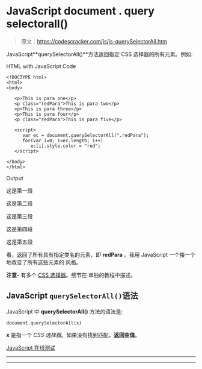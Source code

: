 # JavaScript document . query selectorall()

> 原文：<https://codescracker.com/js/js-querySelectorAll.htm>

JavaScript**querySelectorAll()**方法返回指定 CSS 选择器的所有元素。例如:

HTML with JavaScript Code

```
<!DOCTYPE html>
<html>
<body>

   <p>This is para one</p>
   <p class="redPara">This is para two</p>
   <p>This is para three</p>
   <p>This is para four</p>
   <p class="redPara">This is para five</p>

   <script>
      var ec = document.querySelectorAll(".redPara");
      for(var i=0; i<ec.length; i++)
         ec[i].style.color = "red";
   </script>

</body>
</html>
```

Output

这是第一段

这是第二段

这是第三段

这是第四段

这是第五段

看，返回了所有具有指定类名的元素，即 **redPara** 。我用 JavaScript 一个接一个地改变了所有这些元素的 风格。

**注意-** 有多个 [CSS 选择器](/css/css-selectors.htm)。细节在 单独的教程中描述。

## JavaScript `querySelectorAll()`语法

JavaScript 中 **querySelectorAll()** 方法的语法是:

```
document.querySelectorAll(x)
```

**x** 是指一个 *CSS 选择器*。如果没有找到匹配，**返回空值**。

[JavaScript 在线测试](/exam/showtest.php?subid=6)

* * *

* * *